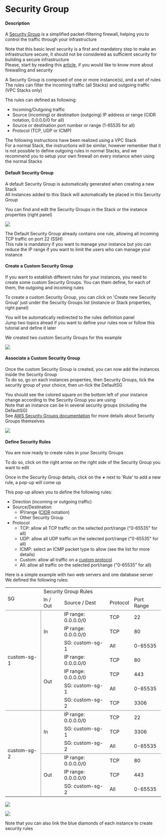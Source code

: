 # Security Group

#### Description
A [Security Group](http://docs.aws.amazon.com/AWSEC2/latest/UserGuide/using-network-security.html) is a simplified packet-filtering firewall, helping you to control the traffic through your infrastructure

Note that this basic level security is a first and mandatory step to make an infrastructure secure, it should not be considered as sufficient security for building a secure infrastructure<br />
Please, start by reading this [article](http://en.wikipedia.org/wiki/Firewall_(computing)), if you would like to know more about firewalling and security

A Security Group is composed of one or more instance(s), and a set of rules<br />
The rules can filter the incoming traffic (all Stacks) and outgoing traffic (VPC Stacks only)

The rules can defined as following:

- Incoming/Outgoing traffic
- Source (incoming) or destination (outgoing) IP address or range (CIDR notation, 0.0.0.0/0 for all)
- Source or destination port number or range (1-65535 for all)
- Protocol (TCP, UDP or ICMP)

The following instructions have been realized using a VPC Stack<br />
For a normal Stack, the instructions will be similar, however remember that it is not possible to define outgoing rules in normal Stacks, and we recommend you to setup your own firewall on every instance when using the normal Stacks

#### Default Security Group
A default Security Group is automatically generated when creating a new Stack<br />
All instances added to this Stack will automatically be placed in this Security Group

You can find and edit the Security Groups in the Stack or the instance properties (right panel)

![](https://raw.githubusercontent.com/MadeiraCloud/docs-image/master/ide_stack_sgedit.png)

The Default Security Group already contains one rule, allowing all incoming TCP traffic on port 22 (SSH)<br />
This rule is mandatory if you want to manage your instance but you can reduce the IP range if you want to limit the users who can manage your instance

#### Create a Custom Security Group
If you want to establish different rules for your instances, you need to create some custom Security Groups. You can them define, for each of them, the outgoing and incoming rules

To create a custom Security Group, you can click on 'Create new Security Group' just under the Security Groups list (instance or Stack properties, right panel)

You will be automatically redirected to the rules definition panel<br />
Jump two topics ahead if you want to define your rules now or follow this tutorial and define it later

We created two custom Security Groups for this example

![](https://raw.githubusercontent.com/MadeiraCloud/docs-image/master/ide_stack_sgcust.png)

#### Associate a Custom Security Group
Once the custom Security Group is created, you can now add the instances inside the Security Group<br />
To do so, go on each instances properties, then Security Groups, tick the security group of your choice, then un-tick the DefaultSG

You should see the colored square on the bottom left of your instance change according to the Security Group you are using<br />
Note that an instance can be in several security groups (including the DefaultSG)<br />
See [AWS Security Groups documentation](http://docs.aws.amazon.com/AWSEC2/latest/UserGuide/using-network-security.html) for more details about Security Groups themselves

![](https://raw.githubusercontent.com/MadeiraCloud/docs-image/master/ide_stack_sginst.png)

#### Define Security Rules
You are now ready to create rules in your Security Groups

To do so, click on the right arrow on the right side of the Security Group you want to edit

Once in the Security Group details, click on the ***+*** next to 'Rule' to add a new rule, a pop-up will come up

This pop-up allows you to define the following rules:

- Direction (incoming or outgoing traffic)
- Source/Destination
	- IP/range ([CIDR](http://en.wikipedia.org/wiki/Classless_Inter-Domain_Routing) notation)
	- Other Security Group
- Protocol
	- TCP: allow all TCP traffic on the selected port/range ("0-65535" for all)
	- UDP: allow all UDP traffic on the selected port/range ("0-65535" for all)
	- ICMP: select an ICMP packet type to allow (see the list for more details)
	- Custom: allow all traffic on a [custom protocol](http://en.wikipedia.org/wiki/List_of_IP_protocol_numbers)
	- All: allow all traffic on the selected port/range ("0-65535" for all)

Here is a simple example with two web servers and one database server<br />
We defined the following rules:
<table>
<tbody>
<tr>
<td rowspan="2">SG</td>
<td colspan="4">Security Group Rules</td>
</tr>
<tr style="border-bottom: 1px solid gray;">
<td>In / Out</td>
<td>Source / Dest</td>
<td>Protocol</td>
<td>Port Range</td>
</tr>
<tr>
<td rowspan="7">custom-sg-1</td>
<td rowspan="3" style="border-left: 1px solid gray;">In</td>
<td>IP range: 0.0.0.0/0</td>
<td>TCP</td>
<td>22</td>
</tr>
<tr>
<td>IP range: 0.0.0.0/0</td>
<td>TCP</td>
<td>80</td>
</tr>
<tr>
<td>SG: custom-sg-1</td>
<td>All</td>
<td>0-65535</td>
</tr>
<tr>
<td rowspan="4" style="border-left: 1px solid gray;">Out</td>
<td>IP range: 0.0.0.0/0</td>
<td>TCP</td>
<td>80</td>
</tr>
<tr>
<td>IP range: 0.0.0.0/0</td>
<td>TCP</td>
<td>443</td>
</tr>
<tr>
<td>SG: custom-sg-1</td>
<td>All</td>
<td>0-65535</td>
</tr>
<tr style="border-bottom: 1px solid gray;">
<td>SG: custom-sg-2</td>
<td>TCP</td>
<td>3306</td>
</tr>
<tr>
<td rowspan="6">custom-sg-2</td>
<td rowspan="3" style="border-left: 1px solid gray;">In</td>
<td>IP range: 0.0.0.0/0</td>
<td>TCP</td>
<td>22</td>
</tr>
<tr>
<td>SG: custom-sg-1</td>
<td>TCP</td>
<td>3306</td>
</tr>
<tr style="border-bottom: 1px solid gray;">
<td>SG: custom-sg-2</td>
<td>All</td>
<td>0-65535</td>
</tr>
<tr>
<td rowspan="3" style="border-left: 1px solid gray;">Out</td>
<td>IP range: 0.0.0.0/0</td>
<td>TCP</td>
<td>80</td>
</tr>
<tr>
<td>IP range: 0.0.0.0/0</td>
<td>TCP</td>
<td>443</td>
</tr>
<tr>
<td>SG: custom-sg-2</td>
<td>All</td>
<td>0-65535</td>
</tr>
</tbody>
</table>

![](https://raw.githubusercontent.com/MadeiraCloud/docs-image/master/ide_stack_sgc1.png)

![](https://raw.githubusercontent.com/MadeiraCloud/docs-image/master/ide_stack_sgc2.png)

Note that you can also link the blue diamonds of each instance to create security rules


